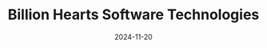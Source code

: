 ---  
layout: startup_page  
title: "Billion Hearts Software Technologies"  
id: "billionhearts.co"  
permalink: "/billionheartssoftwaretechnologiesbillionhearts.co11202024/"  
website: "https://www.billionhearts.co/"  
funding_round: "Seed"  
funding_amount: "$4M"  
investors: "Blume Ventures, General Catalyst, Athera Venture Partners"  
about: "Billion Hearts is developing a digital consumer product aimed at a global market. The product, currently in stealth mode, uses deeptech solutions to address a smartphone use case relevant for all age groups and will be launching a beta version soon."  
markets: "Deeptech, Technology, Information and Internet, Other Consumer Durables, Application Software"  
hq: "Bangalore, Karnataka, India"  
founded_year: "2024"  
linkedin: "https://www.linkedin.com/company/billion-hearts-software-technologies"  
twitter: ""  
instagram: ""  
facebook: ""  
crunchbase: "https://www.crunchbase.com/organization/billion-hearts"  
pitchbook: "https://pitchbook.com/profiles/company/664185-34"  

date_display: "20-Nov-2024"  
date: "2024-11-20"

# SEO Optimization  
meta_title: "Billion Hearts Software Technologies - Seed Funding ($4M)"  
meta_description: "Billion Hearts Software Technologies, Billion Hearts is developing a digital consumer product aimed at a global market. The product, currently in stealth mode, uses deeptech solutions to a..."  
meta_keywords: "Billion Hearts Software Technologies, Deeptech, Technology, Information and Internet, Other Consumer Durables, Application Software, Seed funding"  
canonical_url: "https://startup.projectstartups.com/billionheartssoftwaretechnologiesbillionhearts.co11202024/"  
---